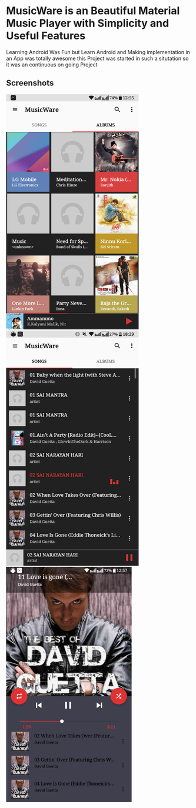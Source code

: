 # <b>MusicWare is an Beautiful Material Music Player with Simplicity and Useful Features </font></b>

Learning Android Was Fun but Learn Android and Making implementation in an App was totally awesome this Project was started in such a situtation so it was an continuous on going Project 


## Screenshots

<img src="https://raw.githubusercontent.com/rohitdanda/musicware/master/screenshot/Capture%2B_2018-01-11-12-55-38.png?token=AJrMkkcooEcZlUyLWQge_Wwv7Gj7hK0sks5aYOUCwA%3D%3D" width="360" height="640">
<img src="https://raw.githubusercontent.com/rohitdanda/musicware/master/screenshot/Capture%2B_2018-01-11-18-29-32.png?token=AJrMkuY4iE4HTZbw5QgBivw_AChKEhPZks5aYOlrwA%3D%3D" width="360" height="640">
<img src="https://raw.githubusercontent.com/rohitdanda/musicware/master/screenshot/Capture%2B_2018-01-11-12-57-30.png?token=AJrMkveJfSQSCWJ12wkVgaA6EjXEzmVmks5aYPx6wA%3D%3D width="360" height="640">

